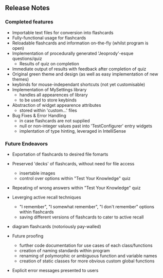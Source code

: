## Release Notes

### Completed features
- Importable text files for conversion into flashcards
- Fully-functional usage for flashcards
- Reloadable flashcards and information on-the-fly (whilst program is open)
- Implementation of procedurally generated 'Jeoprody'-esque questions/quiz
  - Results of quiz on completion
- Immediate output of results with feedback after completion of quiz
- Original green theme and design (as well as easy implementation of new themes)
- keybinds for mouse-independant shortcuts (not yet customisable)
- Implementation of MySettings library
  - handles all appearences of library
  - to be used to store keybinds
- Abstraction of widget appearence attributes
  - stored within 'custom...' files
- Bug Fixes & Error Handling
  - in case flashcards are not supplied
  - null or non-integer values past into 'TestConfigurer' entry widgets
  - implentation of type hinting, leveraged in IntelliSense

### Future Endeavors
- Exportation of flashcards to desired file fomarts
- Preserved 'decks' of flashcards, without need for file access
  - insertable images
  - control over options within "Test Your Knowledge" quiz
- Repeating of wrong answers within "Test Your Knowledge" quiz
- Leverging active recall techniques
  - "I remember", "I somewhat remember", "I don't remember" options within flashcards
  - saving different versions of flashcards to cater to active recall
- diagram flashcards (notoriously pay-walled)

- Future proofing
  - further code documentation for use cases of each class/functions
  - creation of naming standards within program
  - renaming of polymorphic or ambiguous function and variable names
  - creation of static classes for more obvious custom global functions
- Explicit error messages presented to users
